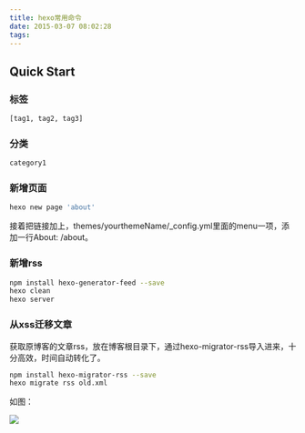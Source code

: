 ```yaml
---
title: hexo常用命令
date: 2015-03-07 08:02:28
tags:
---
```


## Quick Start

### 标签

``` bash
[tag1, tag2, tag3]
```

### 分类

```bash
category1
```

### 新增页面
```bash
hexo new page 'about'
```
接着把链接加上，themes/yourthemeName/_config.yml里面的menu一项，添加一行About: /about。


### 新增rss

```bash
npm install hexo-generator-feed --save
hexo clean
hexo server
```

### 从xss迁移文章

获取原博客的文章rss，放在博客根目录下，通过hexo-migrator-rss导入进来，十分高效，时间自动转化了。

```bash
npm install hexo-migrator-rss --save
hexo migrate rss old.xml
```

如图：

![](http://7xirhj.com1.z0.glb.clouddn.com/blog/assert/images/hexo-migrate-xml.jpg)